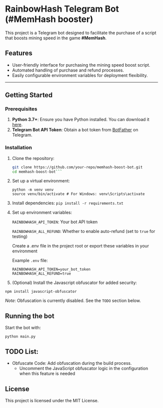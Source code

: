 # RainbowHash Telegram Bot (#MemHash booster)

This project is a Telegram bot designed to facilitate the purchase of a script that boosts mining speed in the game **#MemHash**.

## Features
- User-friendly interface for purchasing the mining speed boost script.
- Automated handling of purchase and refund processes.
- Easily configurable environment variables for deployment flexibility.

---

## Getting Started

### Prerequisites

1. **Python 3.7+**: Ensure you have Python installed. You can download it [here](https://www.python.org/).
2. **Telegram Bot API Token**: Obtain a bot token from [BotFather](https://core.telegram.org/bots#botfather) on Telegram.

### Installation

1. Clone the repository:
   ```bash
   git clone https://github.com/your-repo/memhash-boost-bot.git
   cd memhash-boost-bot```

2. Set up a virtual environment:
    ```
    python -m venv venv
    source venv/bin/activate # For Windows: venv\Scripts\activate

3. Install dependencies:
    `pip install -r requirements.txt`

4. Set up environment variables:
   
    `RAINBOWHASH_API_TOKEN`: Your bot API token
   
    `RAINBOWHASH_ALL_REFUND`: Whether to enable auto-refund (set to `true` for testing)

    Create a .env file in the project root or export these variables in your environment

    Example `.env` file:
    ```
    RAINBOWHASH_API_TOKEN=your_bot_token
    RAINBOWHASH_ALL_REFUND=true
    ```
6. (Optional) Install the Javascript obfuscator for added security:
```
npm install javascript-obfuscator
```
*Note*: Obfuscation is currently disabled. See the `TODO` section below.

## Running the bot
Start the bot with:
```
python main.py
```

## TODO List:
* Obfuscate Code: Add obfuscation during the build process.
    * Uncomment the JavaScript obfuscator logic in the configuration when this feature is needed

## License
This project is licensed under the MIT License.
